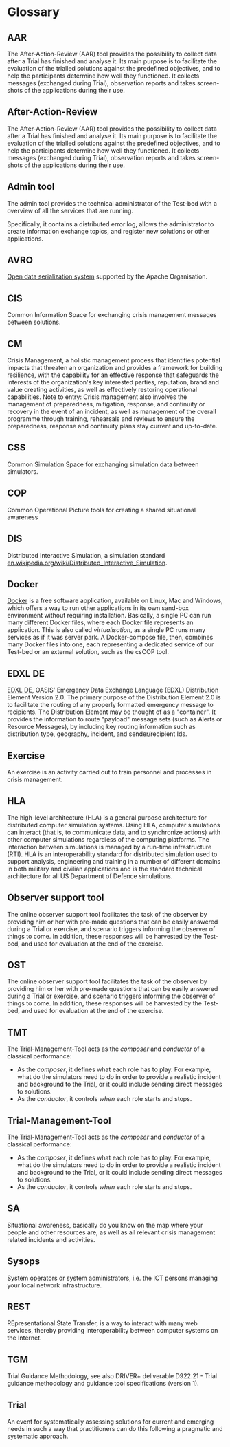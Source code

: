 # Glossary

## AAR

The After-Action-Review (AAR) tool provides the possibility to collect data after a Trial has finished and analyse it. Its main purpose is to facilitate the evaluation of the trialled solutions against the predefined objectives, and to help the participants determine how well they functioned. It collects messages (exchanged during Trial), observation reports and takes screen-shots of the applications during their use.

## After-Action-Review

The After-Action-Review (AAR) tool provides the possibility to collect data after a Trial has finished and analyse it. Its main purpose is to facilitate the evaluation of the trialled solutions against the predefined objectives, and to help the participants determine how well they functioned. It collects messages (exchanged during Trial), observation reports and takes screen-shots of the applications during their use.

## Admin tool

The admin tool provides the technical administrator of the Test-bed with a overview of all the services that are running.

Specifically, it contains a distributed error log, allows the administrator to create information exchange topics, and register new solutions or other applications.

## AVRO

[Open data serialization system](https://avro.apache.org) supported by the Apache Organisation.

## CIS

Common Information Space for exchanging crisis management messages between solutions.

## CM

Crisis Management, a holistic management process that identifies potential impacts that threaten an organization and provides a framework for building resilience, with the capability for an effective response that safeguards the interests of the organization's key interested parties, reputation, brand and value creating activities, as well as effectively restoring operational capabilities. Note to entry: Crisis management also involves the management of preparedness, mitigation, response, and continuity or recovery in the event of an incident, as well as management of the overall programme through training, rehearsals and reviews to ensure the preparedness, response and continuity plans stay current and up-to-date.

## CSS

Common Simulation Space for exchanging simulation data between simulators.

## COP

Common Operational Picture tools for creating a shared situational awareness

## DIS

Distributed Interactive Simulation, a simulation standard [en.wikipedia.org/wiki/Distributed_Interactive_Simulation](https://en.wikipedia.org/wiki/Distributed_Interactive_Simulation).

## Docker

[Docker](http://docker.com/) is a free software application, available on Linux, Mac and Windows, which offers a way to run other applications in its own sand-box environment without requiring installation. Basically, a single PC can run many different Docker files, where each Docker file represents an application. This is also called *virtualisation*, as a single PC runs many services as if it was server park. A Docker-compose file, then, combines many Docker files into one, each representing a dedicated service of our Test-bed or an external solution, such as the csCOP tool.

## EDXL DE

[EDXL DE](http://docs.oasis-open.org/emergency/edxl-de/v2.0/edxl-de-v2.0.html), OASIS' Emergency Data Exchange Language (EDXL) Distribution Element Version 2.0. The primary purpose of the Distribution Element 2.0 is to facilitate the routing of any properly formatted  emergency message to recipients. The Distribution Element may be thought of as a "container". It provides the information to route "payload" message sets (such as Alerts or Resource Messages), by including key routing information such as distribution type, geography, incident, and sender/recipient Ids.

## Exercise

An exercise is an activity carried out to train personnel and processes in crisis management.

## HLA

The high-level architecture (HLA) is a general purpose architecture for distributed computer simulation systems. Using HLA, computer simulations can interact (that is, to communicate data, and to synchronize actions) with other computer simulations regardless of the computing platforms. The interaction between simulations is managed by a run-time infrastructure (RTI). HLA is an interoperability standard for distributed simulation used to support analysis, engineering and training in a number of different domains in both military and civilian applications and is the standard technical architecture for all US Department of Defence simulations.

## Observer support tool

The online observer support tool facilitates the task of the observer by providing him or her with pre-made questions that can be easily answered during a Trial or exercise, and scenario triggers informing the observer of things to come. In addition, these responses will be harvested by the Test-bed, and used for evaluation at the end of the exercise.

## OST

The online observer support tool facilitates the task of the observer by providing him or her with pre-made questions that can be easily answered during a Trial or exercise, and scenario triggers informing the observer of things to come. In addition, these responses will be harvested by the Test-bed, and used for evaluation at the end of the exercise.

## TMT

The Trial-Management-Tool acts as the *composer* and *conductor* of a classical performance:

- As the *composer*, it defines what each role has to play. For example, what do the simulators need to do in order to provide a realistic incident and background to the Trial, or it could include sending direct messages to solutions.
- As the *conductor*, it controls *when* each role starts and stops.

## Trial-Management-Tool

The Trial-Management-Tool acts as the *composer* and *conductor* of a classical performance:

- As the *composer*, it defines what each role has to play. For example, what do the simulators need to do in order to provide a realistic incident and background to the Trial, or it could include sending direct messages to solutions.
- As the *conductor*, it controls *when* each role starts and stops.

## SA

Situational awareness, basically do you know on the map where your people and other resources are, as well as all relevant crisis management related incidents and activities.

## Sysops

System operators or system administrators, i.e. the ICT persons managing your local network infrastructure.

## REST

REpresentational State Transfer, is a way to interact with many web services, thereby providing interoperability between computer systems on the Internet.

## TGM

Trial Guidance Methodology, see also DRIVER+ deliverable D922.21 - Trial guidance methodology and guidance tool specifications (version 1).

## Trial

An event for systematically assessing solutions for current and emerging needs in such a way that practitioners can do this following a pragmatic and systematic approach.
